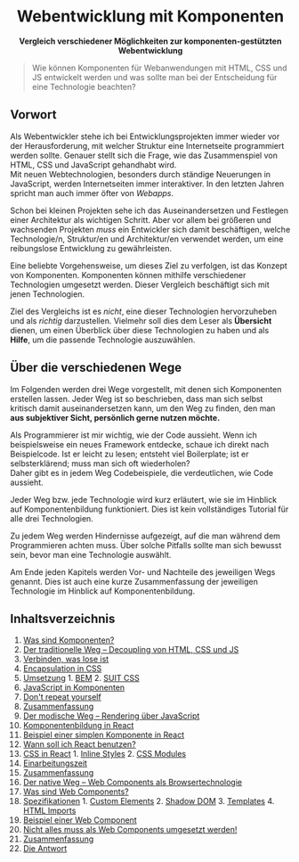 <h1 align="center">Webentwicklung mit Komponenten</h1>

<p align="center"><b>Vergleich verschiedener Möglichkeiten zur komponenten-gestützten Webentwicklung</b></p>

> Wie können Komponenten für Webanwendungen mit HTML, CSS und JS entwickelt werden und was sollte man bei der Entscheidung für eine Technologie beachten?

## Vorwort

Als Webentwickler stehe ich bei Entwicklungsprojekten immer wieder vor der Herausforderung, mit welcher Struktur eine Internetseite programmiert werden sollte. Genauer stellt sich die Frage, wie das Zusammenspiel von HTML, CSS und JavaScript gehandhabt wird.  
Mit neuen Webtechnologien, besonders durch ständige Neuerungen in JavaScript, werden Internetseiten immer interaktiver. In den letzten Jahren spricht man auch immer öfter von _Webapps_.

Schon bei kleinen Projekten sehe ich das Auseinandersetzen und Festlegen einer Architektur als wichtigen Schritt. Aber vor allem bei größeren und wachsenden Projekten _muss_ ein Entwickler sich damit beschäftigen, welche Technologie/n, Struktur/en und Architektur/en verwendet werden, um eine reibungslose Entwicklung zu gewährleisten.

Eine beliebte Vorgehensweise, um dieses Ziel zu verfolgen, ist das Konzept von Komponenten. Komponenten können mithilfe verschiedener Technologien umgesetzt werden. Dieser Vergleich beschäftigt sich mit jenen Technologien.

Ziel des Vergleichs ist es _nicht_, eine dieser Technologien hervorzuheben und als _richtig_ darzustellen. Vielmehr soll dies dem Leser als **Übersicht** dienen, um einen Überblick über diese Technologien zu haben und als **Hilfe**, um die passende Technologie auszuwählen.

## Über die verschiedenen Wege

Im Folgenden werden drei Wege vorgestellt, mit denen sich Komponenten erstellen lassen. Jeder Weg ist so beschrieben, dass man sich selbst kritisch damit auseinandersetzen kann, um den Weg zu finden, den man **aus subjektiver Sicht, persönlich gerne nutzen möchte.**

Als Programmierer ist mir wichtig, wie der Code aussieht. Wenn ich beispielsweise ein neues Framework entdecke, schaue ich direkt nach Beispielcode. Ist er leicht zu lesen; entsteht viel Boilerplate; ist er selbsterklärend; muss man sich oft wiederholen?  
Daher gibt es in jedem Weg Codebeispiele, die verdeutlichen, wie Code aussieht.

Jeder Weg bzw. jede Technologie wird kurz erläutert, wie sie im Hinblick auf Komponentenbildung funktioniert. Dies ist kein vollständiges Tutorial für alle drei Technologien.

Zu jedem Weg werden Hindernisse aufgezeigt, auf die man während dem Programmieren achten muss. Über solche Pitfalls sollte man sich bewusst sein, bevor man eine Technologie auswählt.

Am Ende jeden Kapitels werden Vor- und Nachteile des jeweiligen Wegs genannt. Dies ist auch eine kurze Zusammenfassung der jeweiligen Technologie im Hinblick auf Komponentenbildung.

## Inhaltsverzeichnis

1. [Was sind Komponenten?](01-was-sind-komponenten.md)
2. [Der traditionelle Weg – Decoupling von HTML, CSS und JS](02-der-traditionelle-weg.md)
  1. [Verbinden, was lose ist](02-der-traditionelle-weg.md#komponenten-verbinden-was-lose-ist)
  2. [Encapsulation in CSS](02-der-traditionelle-weg.md#encapsulation-in-css)
  3. [Umsetzung](02-der-traditionelle-weg.md#umsetzung)
    1. [BEM](02-der-traditionelle-weg.md#bem)
    2. [SUIT CSS](02-der-traditionelle-weg.md#suit-css)
  4. [JavaScript in Komponenten](02-der-traditionelle-weg.md#javascript-in-komponenten)
  5. [Don't repeat yourself](02-der-traditionelle-weg.md#dont-repeat-yourself)
  6. [Zusammenfassung](02-der-traditionelle-weg.md#zusammenfassung)
3. [Der modische Weg – Rendering über JavaScript](03-der-modische-weg.md)
  1. [Komponentenbildung in React](03-der-modische-weg.md#komponentenbildung-in-react)
  2. [Beispiel einer simplen Komponente in React](03-der-modische-weg.md#beispiel-einer-simplen-komponente-in-react)
  3. [Wann soll ich React benutzen?](03-der-modische-weg.md#wann-soll-ich-react-benutzen)
  4. [CSS in React](03-der-modische-weg.md#css-in-react)
    1. [Inline Styles](03-der-modische-weg.md#inline-styles)
    2. [CSS Modules](03-der-modische-weg.md#css-modules)
  5. [Einarbeitungszeit](03-der-modische-weg.md#einarbeitungszeit)
  6. [Zusammenfassung](03-der-modische-weg.md#zusammenfassung)
4. [Der native Weg – Web Components als Browsertechnologie](04-der-native-weg.md)
  1. [Was sind Web Components?](04-der-native-weg.md#was-sind-web-components)
  2. [Spezifikationen](04-der-native-weg.md#spezifikationen)
    1. [Custom Elements](04-der-native-weg.md#custom-elements)
    2. [Shadow DOM](04-der-native-weg.md#shadow-dom)
    3. [Templates](04-der-native-weg.md#templates)
    4. [HTML Imports](04-der-native-weg.md#html-imports)
  3. [Beispiel einer Web Component](04-der-native-weg.md#beispiel-einer-web-component)
  4. [Nicht alles muss als Web Components umgesetzt werden!](04-der-native-weg.md#nicht-alles-muss-als-web-component-umgesetzt-werden)
  5. [Zusammenfassung](04-der-native-weg.md#zusammenfassung)
5. [Die Antwort](05-die-antwort.md)
